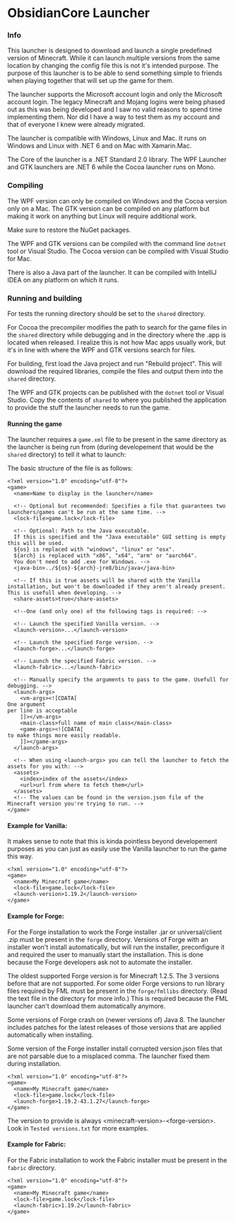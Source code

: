 # ObsidianCore Launcher

### Info

This launcher is designed to download and launch a single predefined version of Minecraft. While it can launch multiple versions from the same location by changing the config file this is not it's intended purpose. The purpose of this launcher is to be able to send something simple to friends when playing together that will set up the game for them.

The launcher supports the Microsoft account login and only the Microsoft account login. The legacy Minecraft and Mojang logins were being phased out as this was being developed and I saw no valid reasons to spend time implementing them. Nor did I have a way to test them as my account and that of everyone I knew were already migrated.

The launcher is compatible with Windows, Linux and Mac. It runs on Windows and Linux with .NET 6 and on Mac with Xamarin.Mac.

The Core of the launcher is a .NET Standard 2.0 library. The WPF Launcher and GTK launchers are .NET 6 while the Cocoa launcher runs on Mono.

### Compiling
The WPF version can only be compiled on Windows and the Cocoa version only on a Mac.
The GTK version can be compiled on any platform but making it work on anything but Linux will require additional work.

Make sure to restore the NuGet packages.

The WPF and GTK versions can be compiled with the command line `dotnet` tool or Visual Studio. The Cocoa version can be compiled with Visual Studio for Mac.

There is also a Java part of the launcher. It can be compiled with IntelliJ IDEA on any platform on which it runs.

### Running and building

For tests the running directory should be set to the `shared` directory.

For Cocoa the precompiler modifies the path to search for the game files in the `shared` directory while debugging and in the directory where the .app is located when released. I realize this is not how Mac apps usually work, but it's in line with where the WPF and GTK versions search for files.

For building, first load the Java project and run "Rebuild project". This will download the required libraries, compile the files and output them into the `shared` directory.

The WPF and GTK projects can be published with the `dotnet` tool or Visual Studio. Copy the contents of `shared` to where you published the application to provide the stuff the launcher needs to run the game.

#### Running the game

The launcher requires a `game.xml` file to be present in the same directory as the launcher is being run from (during developement that would be the `shared` directory) to tell it what to launch:

The basic structure of the file is as follows:

```
<?xml version="1.0" encoding="utf-8"?>
<game>
  <name>Name to display in the launcher</name>
  
  <!-- Optional but recommended: Specifies a file that guarantees two launchers/games can't be run at the same time. -->
  <lock-file>game.lock</lock-file>
  
  <!-- Optional: Path to the Java executable.
  If this is specified and the "Java executable" GUI setting is empty this will be used.
  ${os} is replaced with "windows", "linux" or "osx".
  ${arch} is replaced with "x86", "x64", "arm" or "aarch64".
  You don't need to add .exe for Windows. -->
  <java-bin>../${os}-${arch}-jre8/bin/java</java-bin>
  
  <!-- If this is true assets will be shared with the Vanilla installation, but won't be downloaded if they aren't already present. This is usefull when developing. -->
  <share-assets>true</share-assets>
  
  <!--One (and only one) of the following tags is required: -->
  
  <!-- Launch the specified Vanilla version. -->
  <launch-version>...</launch-version>
  
  <!-- Launch the specified Forge version. -->
  <launch-forge>...</launch-forge>
  
  <!-- Launch the specified Fabric version. -->
  <launch-fabric>...</launch-fabric>
  
  <!-- Manually specify the arguments to pass to the game. Usefull for debugging. -->
  <launch-args>
    <vm-args><![CDATA[
One argument
per line is acceptable
    ]]></vm-args>
    <main-class>full name of main class</main-class>
    <game-args><![CDATA[
to make things more easily readable.
    ]]></game-args>
  </launch-args>
  
  <!-- When using <launch-args> you can tell the launcher to fetch the assets for you with: -->
  <assets>
    <index>index of the assets</index>
    <url>url from where to fetch them</url>
  </assets>
  <!-- The values can be found in the version.json file of the Minecraft version you're trying to run. -->
</game>
```

#### Example for Vanilla:

It makes sense to note that this is kinda pointless beyond developement purposes as you can just as easily use the Vanilla launcher to run the game this way.

```
<?xml version="1.0" encoding="utf-8"?>
<game>
  <name>My Minecraft game</name>
  <lock-file>game.lock</lock-file>
  <launch-version>1.19.2</launch-version>
</game>
```

#### Example for Forge:

For the Forge installation to work the Forge installer .jar or universal/client .zip must be present in the `forge` directory.
Versions of Forge with an installer won't install automatically, but will run the installer, preconfigure it and required the user to manually start the installation. This is done because the Forge developers ask not to automate the installer.

The oldest supported Forge version is for Minecraft 1.2.5. The 3 versions before that are not supported. For some older Forge versions to run library files required by FML must be present in the `forge/fmllibs` directory. (Read the text file in the directory for more info.) This is required because the FML launcher can't download them automatically anymore.

Some versions of Forge crash on (newer versions of) Java 8. The launcher includes patches for the latest releases of those versions that are applied automatically when installing.

Some version of the Forge installer install corrupted version.json files that are not parsable due to a misplaced comma. The launcher fixed them during installation.

```
<?xml version="1.0" encoding="utf-8"?>
<game>
  <name>My Minecraft game</name>
  <lock-file>game.lock</lock-file>
  <launch-forge>1.19.2-43.1.27</launch-forge>
</game>
```

The version to provide is always \<minecraft-version>-\<forge-version>. Look in `Tested versions.txt` for more examples.

#### Example for Fabric:

For the Fabric installation to work the Fabric installer must be present in the `fabric` directory.

```
<?xml version="1.0" encoding="utf-8"?>
<game>
  <name>My Minecraft game</name>
  <lock-file>game.lock</lock-file>
  <launch-fabric>1.19.2</launch-fabric>
</game>
```
